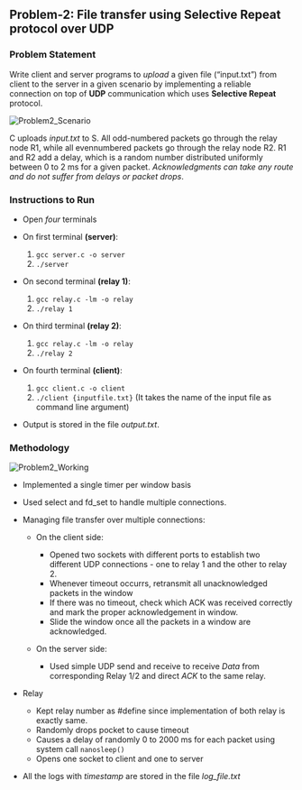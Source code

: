## Problem-2: File transfer using Selective Repeat protocol over UDP

### Problem Statement

Write client and server programs to *upload* a given file (“input.txt”) from client to the server in a given scenario by implementing a reliable connection on top of **UDP** communication which uses **Selective Repeat** protocol. 

![Problem2_Scenario](./../../Images/Problem2_Scenario.png?raw=true "Problem2_Scenario")

C uploads *input.txt* to S. All odd-numbered packets go through the relay node R1, while all evennumbered packets go through the relay node R2. R1 and R2 add a delay, which is a random number distributed uniformly between 0 to 2 ms for a given packet. *Acknowledgments can take any route and do not suffer from delays or packet drops*.

### Instructions to Run

- Open *four* terminals

- On first terminal **(server)**:

    1. `gcc server.c -o server`
    2. `./server`

- On second terminal **(relay 1)**:

    1. `gcc relay.c -lm -o relay`
    2. `./relay 1`

- On third terminal **(relay 2)**:

    1. `gcc relay.c -lm -o relay`
    2. `./relay 2`

- On fourth terminal **(client)**:

    1. `gcc client.c -o client`
    2. `./client {inputfile.txt}` (It takes the name of the input file as command line argument)  
    
- Output is stored in the file *output.txt*.

### Methodology

![Problem2_Working](./../../Images/Problem2_Working.png?raw=true "Problem2_Working")

- Implemented a single timer per window basis

- Used select and fd_set to handle multiple connections.

- Managing file transfer over multiple connections: 

    - On the client side: 
        - Opened two sockets with different ports to establish two different UDP connections - one to relay 1 and the other to relay 2.
        - Whenever timeout occurrs, retransmit all unacknowledged packets in the window
        - If there was no timeout, check which ACK was received correctly and mark the proper acknowledgement in window.
        - Slide the window once all the packets in a window are acknowledged.

    - On the server side: 
        - Used simple UDP send and receive to receive *Data* from corresponding Relay 1/2 and direct *ACK* to the same relay.

- Relay
    - Kept relay number as #define since implementation of both relay is exactly same.
    - Randomly drops pocket to cause timeout
    - Causes a delay of randomly 0 to 2000 ms for each packet using system call `nanosleep()`
    - Opens one socket to client and one to server

- All the logs with *timestamp* are stored in the file *log_file.txt*